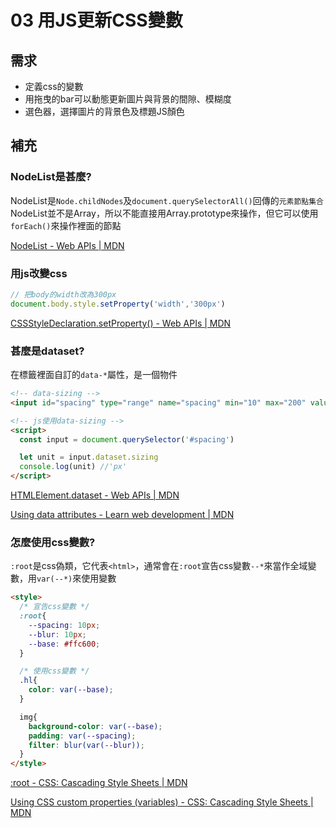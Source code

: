 # 03 用JS更新CSS變數
## 需求
* 定義css的變數
* 用拖曳的bar可以動態更新圖片與背景的間隙、模糊度
* 選色器，選擇圖片的背景色及標題JS顏色

## 補充
### NodeList是甚麼?
NodeList是`Node.childNodes`及`document.querySelectorAll()`回傳的`元素節點集合`
NodeList並不是Array，所以不能直接用Array.prototype來操作，但它可以使用`forEach()`來操作裡面的節點

[NodeList - Web APIs | MDN](https://developer.mozilla.org/zh-TW/docs/Web/API/NodeList)

### 用js改變css
```javascript
// 把body的width改為300px
document.body.style.setProperty('width','300px')
```
[CSSStyleDeclaration.setProperty() - Web APIs | MDN](https://developer.mozilla.org/en-US/docs/Web/API/CSSStyleDeclaration/setProperty)

### 甚麼是dataset?
在標籤裡面自訂的`data-*`屬性，是一個物件
```html
<!-- data-sizing -->
<input id="spacing" type="range" name="spacing" min="10" max="200" value="10" data-sizing="px">

<!-- js使用data-sizing -->
<script>
  const input = document.querySelector('#spacing')

  let unit = input.dataset.sizing
  console.log(unit) //'px'
</script>
```
[HTMLElement.dataset - Web APIs | MDN](https://developer.mozilla.org/zh-TW/docs/Web/API/HTMLOrForeignElement/dataset)

[Using data attributes - Learn web development | MDN](https://developer.mozilla.org/en-US/docs/Learn/HTML/Howto/Use_data_attributes)

### 怎麼使用css變數?
`:root`是css偽類，它代表`<html>`，通常會在`:root`宣告css變數`--*`來當作全域變數，用`var(--*)`來使用變數
```html
<style>
  /* 宣告css變數 */
  :root{
    --spacing: 10px;
    --blur: 10px;
    --base: #ffc600;
  }

  /* 使用css變數 */
  .hl{
    color: var(--base);
  }

  img{
    background-color: var(--base);
    padding: var(--spacing);
    filter: blur(var(--blur));
  }
</style>
```
[:root - CSS: Cascading Style Sheets | MDN](https://developer.mozilla.org/en-US/docs/Web/CSS/:root)

[Using CSS custom properties (variables) - CSS: Cascading Style Sheets | MDN](https://developer.mozilla.org/en-US/docs/Web/CSS/Using_CSS_custom_properties)
